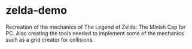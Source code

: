 # zelda-demo

Recreation of the mechanics of The Legend of Zelda: The Minish Cap for PC. Also creating the tools needed to implement some of the mechanics such as a grid creator for collisions.

